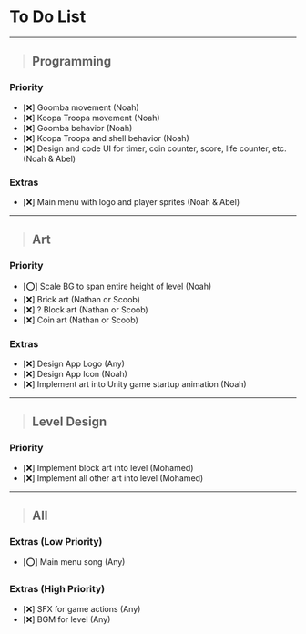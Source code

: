# To Do List

***

> ## Programming

### Priority

- [❌️] Goomba movement (Noah)
- [❌️] Koopa Troopa movement (Noah)
- [❌️] Goomba behavior (Noah)
- [❌️] Koopa Troopa and shell behavior (Noah)
- [❌️] Design and code UI for timer, coin counter, score, life counter, etc. (Noah & Abel)

### Extras

- [❌️] Main menu with logo and player sprites (Noah & Abel)

***

> ## Art

### Priority

- [⭕️] Scale BG to span entire height of level (Noah)
- [❌️] Brick art (Nathan or Scoob)
- [❌️] ? Block art (Nathan or Scoob)
- [❌️] Coin art (Nathan or Scoob)

### Extras

- [❌️] Design App Logo (Any)
- [❌️] Design App Icon (Noah)
- [❌️] Implement art into Unity game startup animation (Noah)

***

> ## Level Design

### Priority

- [❌️] Implement block art into level (Mohamed)
- [❌️] Implement all other art into level (Mohamed)

***

> ## All

### Extras (Low Priority)

- [️⭕️] Main menu song (Any)

### Extras (High Priority)

- [❌️] SFX for game actions (Any)
- [❌️] BGM for level (Any)
